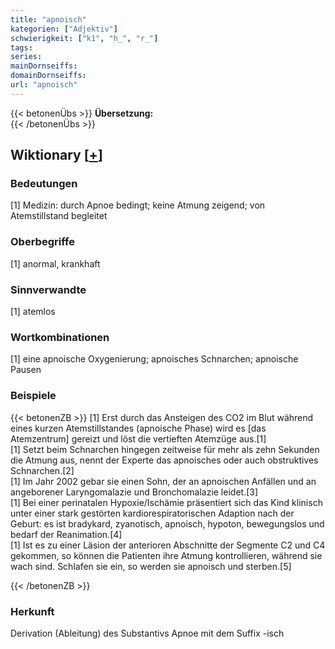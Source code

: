 ```yaml
---
title: "apnoisch"
kategorien: ["Adjektiv"]
schwierigkeit: ["k1", "h_", "r_"]
tags:
series:
mainDornseiffs:
domainDornseiffs:
url: "apnoisch"
---
```


{{< betonenÜbs >}}
**Übersetzung:**  
{{< /betonenÜbs >}}

## Wiktionary [[+](https://de.wiktionary.org/wiki/apnoisch)]

### Bedeutungen
[1] Medizin: durch Apnoe bedingt; keine Atmung zeigend; von Atemstillstand begleitet  

### Oberbegriffe
[1] anormal, krankhaft  

### Sinnverwandte
[1] atemlos  

### Wortkombinationen
[1] eine apnoische Oxygenierung; apnoisches Schnarchen; apnoische Pausen  

### Beispiele
{{< betonenZB >}}
[1] Erst durch das Ansteigen des CO2 im Blut während eines kurzen Atemstillstandes (apnoische Phase) wird es [das Atemzentrum] gereizt und löst die vertieften Atemzüge aus.[1]  
[1] Setzt beim Schnarchen hingegen zeitweise für mehr als zehn Sekunden die Atmung aus, nennt der Experte das apnoisches oder auch obstruktives Schnarchen.[2]  
[1] Im Jahr 2002 gebar sie einen Sohn, der an apnoischen Anfällen und an angeborener Laryngomalazie und Bronchomalazie leidet.[3]  
[1] Bei einer perinatalen Hypoxie/Ischämie präsentiert sich das Kind klinisch unter einer stark gestörten kardiorespiratorischen Adaption nach der Geburt: es ist bradykard, zyanotisch, apnoisch, hypoton, bewegungslos und bedarf der Reanimation.[4]  
[1] Ist es zu einer Läsion der anterioren Abschnitte der Segmente C2 und C4 gekommen, so können die Patienten ihre Atmung kontrollieren, während sie wach sind. Schlafen sie ein, so werden sie apnoisch und sterben.[5]  

{{< /betonenZB >}}
### Herkunft
Derivation (Ableitung) des Substantivs Apnoe mit dem Suffix -isch  


